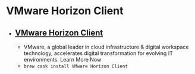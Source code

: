 # VMware Horizon Client
- [VMware Horizon Client](https://www.vmware.com/)
  - 
  - VMware, a global leader in cloud infrastructure & digital workspace technology, accelerates digital transformation for evolving IT environments. Learn More Now 
  - `brew cask install VMware Horizon Client`
